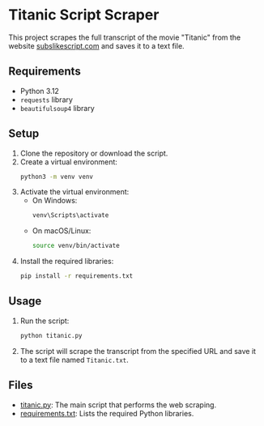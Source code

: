 # Titanic Script Scraper

This project scrapes the full transcript of the movie "Titanic" from the website [subslikescript.com](subslikescript.com) and saves it to a text file.

## Requirements

- Python 3.12
- `requests` library
- `beautifulsoup4` library

## Setup

1. Clone the repository or download the script.
2. Create a virtual environment:
    ```sh
    python3 -m venv venv
    ```
3. Activate the virtual environment:
    - On Windows:
        ```sh
        venv\Scripts\activate
        ```
    - On macOS/Linux:
        ```sh
        source venv/bin/activate
        ```
4. Install the required libraries:
    ```sh
    pip install -r requirements.txt
    ```

## Usage

1. Run the script:
    ```sh
    python titanic.py
    ```
2. The script will scrape the transcript from the specified URL and save it to a text file named `Titanic.txt`.

## Files

- [titanic.py](titanic.py): The main script that performs the web scraping.
- [requirements.txt](requirements.txt): Lists the required Python libraries.

